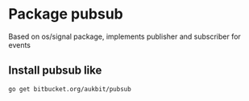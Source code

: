 # Package pubsub
Based on os/signal package, implements publisher and subscriber for events

## Install pubsub like
```
go get bitbucket.org/aukbit/pubsub
```
